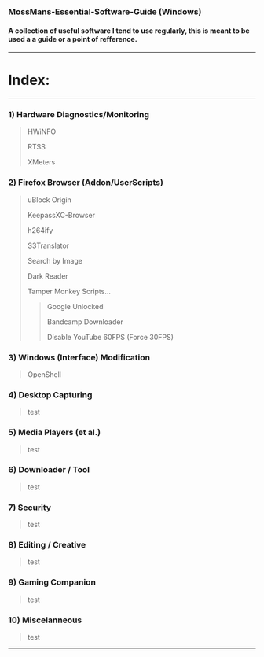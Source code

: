 ### MossMans-Essential-Software-Guide (Windows)

#### A collection of useful software I tend to use regularly, this is meant to be used a a guide or a point of refference.
----
# Index:
---
### 1) Hardware Diagnostics/Monitoring

> HWiNFO
> 
> RTSS
> 
> XMeters
> 

### 2) Firefox Browser (Addon/UserScripts)

> uBlock Origin
> 
> KeepassXC-Browser
> 
> h264ify
> 
> S3Translator
> 
> Search by Image
> 
> Dark Reader
> 
> Tamper Monkey Scripts...
> 
>>Google Unlocked
>>
>>Bandcamp Downloader
>>
>>Disable YouTube 60FPS (Force 30FPS)
>>

### 3) Windows (Interface) Modification

> OpenShell

### 4) Desktop Capturing

> test

### 5) Media Players (et al.)

> test

### 6) Downloader / Tool

> test

### 7) Security

> test

### 8) Editing / Creative

> test

### 9) Gaming Companion

> test

### 10) Miscelanneous

> test
---
